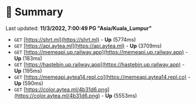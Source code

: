 # 📖 Summary
Last updated: **11/3/2022, 7:00:49 PG "Asia/Kuala_Lumpur"**

- `GET` [https://shrt.ml](https://shrt.ml) - **Up** (5774ms)
- `GET` [https://api.aytea.ml](https://api.aytea.ml) - **Up** (3709ms)
- `GET` [https://memeapi.up.railway.app](https://memeapi.up.railway.app) - **Up** (183ms)
- `GET` [https://hastebin.up.railway.app](https://hastebin.up.railway.app) - **Up** (195ms)
- `GET` [https://memeapi.aytea14.repl.co](https://memeapi.aytea14.repl.co) - **Up** (590ms)
- `GET` [https://color.aytea.ml/4b31d6.png](https://color.aytea.ml/4b31d6.png) - **Up** (5553ms)
